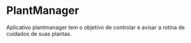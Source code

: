 # PlantManager
Aplicativo plantmanager tem o objetivo de controlar e avisar a rotina de cuidados de suas plantas.
